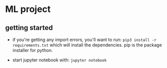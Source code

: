 # ML project

## getting started

* if you're getting any import errors, you'll want to run: `pip3 install -r requirements.txt` which will install the dependencies. pip is the package installer for python.

* start jupyter notebook with: `jupyter notebook`
